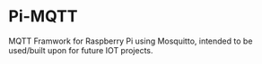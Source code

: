 # Pi-MQTT
MQTT Framwork for Raspberry Pi using Mosquitto, intended to be used/built upon for future IOT projects.
